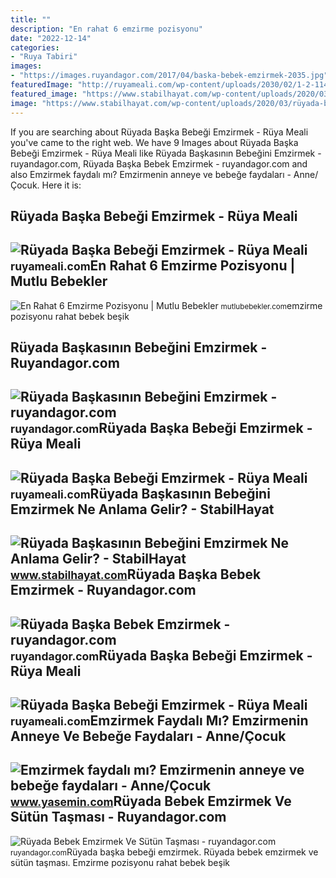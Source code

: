 ```yaml
---
title: ""
description: "En rahat 6 emzirme pozisyonu"
date: "2022-12-14"
categories:
- "Ruya Tabiri"
images:
- "https://images.ruyandagor.com/2017/04/baska-bebek-emzirmek-2035.jpg"
featuredImage: "http://ruyameali.com/wp-content/uploads/2030/02/1-2-1140x642.jpeg"
featured_image: "https://www.stabilhayat.com/wp-content/uploads/2020/03/rüyada-bebek-emzirmek.jpg"
image: "https://www.stabilhayat.com/wp-content/uploads/2020/03/rüyada-bebek-emzirmek.jpg"
---
```


If you are searching about Rüyada Başka Bebeği Emzirmek - Rüya Meali you've came to the right web. We have 9 Images about Rüyada Başka Bebeği Emzirmek - Rüya Meali like Rüyada Başkasının Bebeğini Emzirmek - ruyandagor.com, Rüyada Başka Bebek Emzirmek - ruyandagor.com and also Emzirmek faydalı mı? Emzirmenin anneye ve bebeğe faydaları - Anne/Çocuk. Here it is:

Rüyada Başka Bebeği Emzirmek - Rüya Meali
-----------------------------------------

 ![Rüyada Başka Bebeği Emzirmek - Rüya Meali](https://iasbh.tmgrup.com.tr/4b98d9/650/344/0/148/1000/674?u=http://i.sabah.com.tr/sbh/2017/08/08/doganin-mucizesi-anne-sutu-1502179942717.jpg) <small>ruyameali.com</small>En Rahat 6 Emzirme Pozisyonu | Mutlu Bebekler
---------------------------------------------

 ![En Rahat 6 Emzirme Pozisyonu | Mutlu Bebekler](https://mutlubebekler.com/_docs/content/files/besik-pozisyonu-rahat-emzirme-pozisyonudur(1).jpg) <small>mutlubebekler.com</small>emzirme pozisyonu rahat bebek beşik

Rüyada Başkasının Bebeğini Emzirmek - Ruyandagor.com
----------------------------------------------------

 ![Rüyada Başkasının Bebeğini Emzirmek - ruyandagor.com](https://images.ruyandagor.com/2017/04/baskasinin-bebegini-emzirmek-1845.jpg) <small>ruyandagor.com</small>Rüyada Başka Bebeği Emzirmek - Rüya Meali
-----------------------------------------

 ![Rüyada Başka Bebeği Emzirmek - Rüya Meali](https://im.haberturk.com/2015/09/19/ver1442644043/1130407_940x531.jpg) <small>ruyameali.com</small>Rüyada Başkasının Bebeğini Emzirmek Ne Anlama Gelir? - StabilHayat
------------------------------------------------------------------

 ![Rüyada Başkasının Bebeğini Emzirmek Ne Anlama Gelir? - StabilHayat](https://www.stabilhayat.com/wp-content/uploads/2020/03/rüyada-bebek-emzirmek.jpg) <small>www.stabilhayat.com</small>Rüyada Başka Bebek Emzirmek - Ruyandagor.com
--------------------------------------------

 ![Rüyada Başka Bebek Emzirmek - ruyandagor.com](https://images.ruyandagor.com/2017/04/baska-bebek-emzirmek-2035.jpg) <small>ruyandagor.com</small>Rüyada Başka Bebeği Emzirmek - Rüya Meali
-----------------------------------------

 ![Rüyada Başka Bebeği Emzirmek - Rüya Meali](http://ruyameali.com/wp-content/uploads/2030/02/1-2-1140x642.jpeg) <small>ruyameali.com</small>Emzirmek Faydalı Mı? Emzirmenin Anneye Ve Bebeğe Faydaları - Anne/Çocuk
-----------------------------------------------------------------------

 ![Emzirmek faydalı mı? Emzirmenin anneye ve bebeğe faydaları - Anne/Çocuk](https://i20.haber7.net/resize/1300x731/haber/haber7/photos/2021/13/emzirmek_faydali_mi_emzirmenin_anneye_ve_bebege_faydalari_1617528494_601.jpg) <small>www.yasemin.com</small>Rüyada Bebek Emzirmek Ve Sütün Taşması - Ruyandagor.com
-------------------------------------------------------

 ![Rüyada Bebek Emzirmek Ve Sütün Taşması - ruyandagor.com](https://images.ruyandagor.com/2017/05/bebek-emzirmek-ve-sutun-tasmasi-2217.jpg) <small>ruyandagor.com</small>Rüyada başka bebeği emzirmek. Rüyada bebek emzirmek ve sütün taşması. Emzirme pozisyonu rahat bebek beşik
